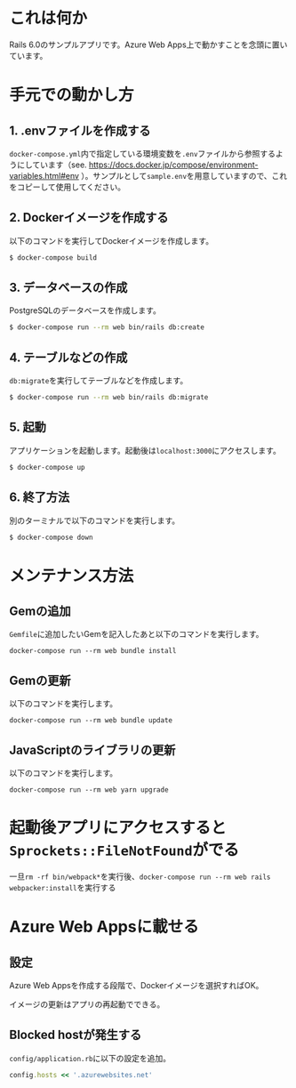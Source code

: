 # これは何か

Rails 6.0のサンプルアプリです。Azure Web Apps上で動かすことを念頭に置いています。

# 手元での動かし方

## 1. .envファイルを作成する

`docker-compose.yml`内で指定している環境変数を`.env`ファイルから参照するようにしています（see. https://docs.docker.jp/compose/environment-variables.html#env ）。サンプルとして`sample.env`を用意していますので、これをコピーして使用してください。

## 2. Dockerイメージを作成する

以下のコマンドを実行してDockerイメージを作成します。

```bash
$ docker-compose build
```

## 3. データベースの作成

PostgreSQLのデータベースを作成します。

```bash
$ docker-compose run --rm web bin/rails db:create
```

## 4. テーブルなどの作成

`db:migrate`を実行してテーブルなどを作成します。

```bash
$ docker-compose run --rm web bin/rails db:migrate
```

## 5. 起動

アプリケーションを起動します。起動後は`localhost:3000`にアクセスします。

```bash
$ docker-compose up
```

## 6. 終了方法

別のターミナルで以下のコマンドを実行します。

```bash
$ docker-compose down
```

# メンテナンス方法

## Gemの追加

`Gemfile`に追加したいGemを記入したあと以下のコマンドを実行します。

```
docker-compose run --rm web bundle install
```

## Gemの更新

以下のコマンドを実行します。

```
docker-compose run --rm web bundle update
```

## JavaScriptのライブラリの更新

以下のコマンドを実行します。

```
docker-compose run --rm web yarn upgrade
```

# 起動後アプリにアクセスすると`Sprockets::FileNotFound`がでる

一旦`rm -rf bin/webpack*`を実行後、`docker-compose run --rm web rails webpacker:install`を実行する

# Azure Web Appsに載せる

## 設定

Azure Web Appsを作成する段階で、Dockerイメージを選択すればOK。

イメージの更新はアプリの再起動でできる。

## Blocked hostが発生する

`config/application.rb`に以下の設定を追加。

```ruby
config.hosts << '.azurewebsites.net'
```
